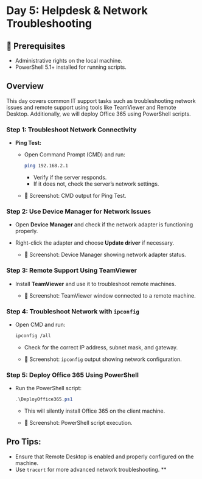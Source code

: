 # **Day 5: Helpdesk & Network Troubleshooting**

## 🧰 Prerequisites
- Administrative rights on the local machine.
- PowerShell 5.1+ installed for running scripts.

## Overview
This day covers common IT support tasks such as troubleshooting network issues and remote support using tools like TeamViewer and Remote Desktop. Additionally, we will deploy Office 365 using PowerShell scripts.

### **Step 1: Troubleshoot Network Connectivity**
- **Ping Test:** 
    - Open Command Prompt (CMD) and run:
      ```bash
      ping 192.168.2.1
      ```
      - Verify if the server responds.
      - If it does not, check the server’s network settings.
      
    - 📸 Screenshot: CMD output for Ping Test.

### **Step 2: Use Device Manager for Network Issues**
- Open **Device Manager** and check if the network adapter is functioning properly.
- Right-click the adapter and choose **Update driver** if necessary.
  
    - 📸 Screenshot: Device Manager showing network adapter status.

### **Step 3: Remote Support Using TeamViewer**
- Install **TeamViewer** and use it to troubleshoot remote machines.
  
    - 📸 Screenshot: TeamViewer window connected to a remote machine.

### **Step 4: Troubleshoot Network with `ipconfig`**
- Open CMD and run:
    ```bash
    ipconfig /all
    ```
    - Check for the correct IP address, subnet mask, and gateway.
  
    - 📸 Screenshot: `ipconfig` output showing network configuration.

### **Step 5: Deploy Office 365 Using PowerShell**
- Run the PowerShell script:
    ```powershell
    .\DeployOffice365.ps1
    ```
    - This will silently install Office 365 on the client machine.

    - 📸 Screenshot: PowerShell script execution.

## Pro Tips:
- Ensure that Remote Desktop is enabled and properly configured on the machine.
- Use `tracert` for more advanced network troubleshooting.
**

